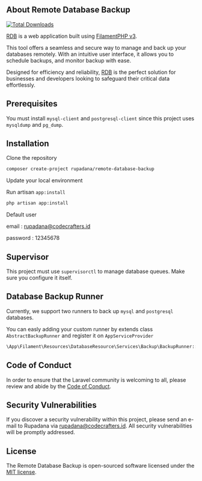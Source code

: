 ## About Remote Database Backup
[![Total Downloads](https://img.shields.io/packagist/dt/rupadana/remote-database-backup.svg?style=flat-square)](https://packagist.org/packages/rupadana/remote-database-backup)

[RDB]() is a web application built using [FilamentPHP v3](https://filamentphp.com/).

This tool offers a seamless and secure way to manage and back up your databases remotely.
With an intuitive user interface, it allows you to schedule backups, and monitor backup with ease.

Designed for efficiency and reliability, [RDB]() is the perfect solution for businesses and developers looking to safeguard their critical data effortlessly.


## Prerequisites
You must install `mysql-client` and `postgresql-client` since this project uses `mysqldump` and `pg_dump`.

## Installation

Clone the repository

```bash
composer create-project rupadana/remote-database-backup
```
Update your local environment

Run artisan `app:install`

```bash
php artisan app:install
```

Default user

email : rupadana@codecrafters.id

password : 12345678

## Supervisor
This project must use `supervisorctl` to manage database queues. Make sure you configure it itself.

## Database Backup Runner

Currently, we support two runners to back up `mysql` and `postgresql` databases.

You can easly adding your custom runner by extends class `AbstractBackupRunner` and register it on `AppServiceProvider`

```php
\App\Filament\Resources\DatabaseResource\Services\Backup\BackupRunner::register(CustomBackupRunner::class);
```


## Code of Conduct

In order to ensure that the Laravel community is welcoming to all, please review and abide by the [Code of Conduct](https://laravel.com/docs/contributions#code-of-conduct).

## Security Vulnerabilities

If you discover a security vulnerability within this project, please send an e-mail to Rupadana via [rupadana@codecrafters.id](mailto:rupadana@codecrafters.id). All security vulnerabilities will be promptly addressed.

## License

The Remote Database Backup is open-sourced software licensed under the [MIT license](https://opensource.org/licenses/MIT).
